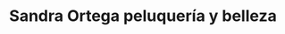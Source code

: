 ---
title: "Sandra Ortega peluquería y belleza"
url: /sevilla/sandra-ortega-peluqueria-y-belleza/
shop: Kosmetik
---